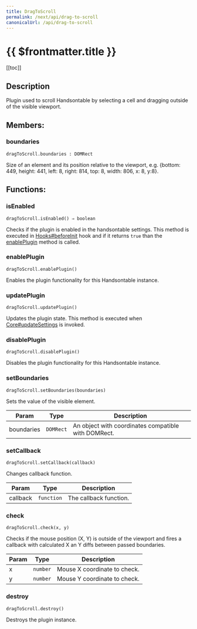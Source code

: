 ```yaml
---
title: DragToScroll
permalink: /next/api/drag-to-scroll
canonicalUrl: /api/drag-to-scroll
---
```


# {{ $frontmatter.title }}

[[toc]]

## Description


Plugin used to scroll Handsontable by selecting a cell and dragging outside of the visible viewport.


## Members:

### boundaries
`dragToScroll.boundaries : DOMRect`

Size of an element and its position relative to the viewport,
e.g. {bottom: 449, height: 441, left: 8, right: 814, top: 8, width: 806, x: 8, y:8}.


## Functions:

### isEnabled
`dragToScroll.isEnabled() ⇒ boolean`

Checks if the plugin is enabled in the handsontable settings. This method is executed in [Hooks#beforeInit](./Hooks/#beforeInit)
hook and if it returns `true` than the [enablePlugin](#DragToScroll+enablePlugin) method is called.



### enablePlugin
`dragToScroll.enablePlugin()`

Enables the plugin functionality for this Handsontable instance.



### updatePlugin
`dragToScroll.updatePlugin()`

Updates the plugin state. This method is executed when [Core#updateSettings](./Core/#updateSettings) is invoked.



### disablePlugin
`dragToScroll.disablePlugin()`

Disables the plugin functionality for this Handsontable instance.



### setBoundaries
`dragToScroll.setBoundaries(boundaries)`

Sets the value of the visible element.


| Param | Type | Description |
| --- | --- | --- |
| boundaries | <code>DOMRect</code> | An object with coordinates compatible with DOMRect. |



### setCallback
`dragToScroll.setCallback(callback)`

Changes callback function.


| Param | Type | Description |
| --- | --- | --- |
| callback | <code>function</code> | The callback function. |



### check
`dragToScroll.check(x, y)`

Checks if the mouse position (X, Y) is outside of the viewport and fires a callback with calculated X an Y diffs
between passed boundaries.


| Param | Type | Description |
| --- | --- | --- |
| x | <code>number</code> | Mouse X coordinate to check. |
| y | <code>number</code> | Mouse Y coordinate to check. |



### destroy
`dragToScroll.destroy()`

Destroys the plugin instance.


